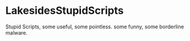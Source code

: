 # LakesidesStupidScripts
Stupid Scripts, some useful, some pointless. some funny, some borderline malware.
